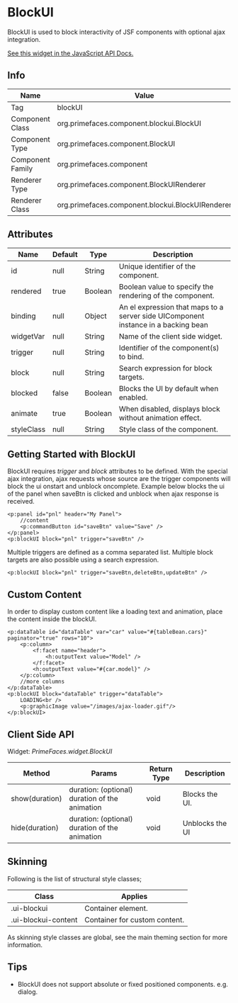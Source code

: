 # BlockUI

BlockUI is used to block interactivity of JSF components with optional ajax integration.

[See this widget in the JavaScript API Docs.](../jsdocs/classes/src_primefaces.primefaces.widget.blockui.html)

## Info

| Name | Value |
| --- | --- |
| Tag | blockUI
| Component Class | org.primefaces.component.blockui.BlockUI
| Component Type | org.primefaces.component.BlockUI
| Component Family | org.primefaces.component |
| Renderer Type | org.primefaces.component.BlockUIRenderer
| Renderer Class | org.primefaces.component.blockui.BlockUIRenderer

## Attributes

| Name | Default | Type | Description | 
| --- | --- | --- | --- |
| id | null | String | Unique identifier of the component.
| rendered | true | Boolean | Boolean value to specify the rendering of the component.
| binding | null | Object | An el expression that maps to a server side UIComponent instance in a backing bean
| widgetVar | null | String | Name of the client side widget.
| trigger | null | String | Identifier of the component(s) to bind.
| block | null | String | Search expression for block targets.
| blocked | false | Boolean | Blocks the UI by default when enabled.
| animate | true | Boolean | When disabled, displays block without animation effect.
| styleClass | null | String | Style class of the component.

## Getting Started with BlockUI
BlockUI requires _trigger_ and _block_ attributes to be defined. With the special ajax integration, ajax
requests whose source are the trigger components will block the ui onstart and unblock oncomplete.
Example below blocks the ui of the panel when saveBtn is clicked and unblock when ajax response
is received.

```xhtml
<p:panel id="pnl" header="My Panel">
    //content
    <p:commandButton id="saveBtn" value="Save" />
</p:panel>
<p:blockUI block="pnl" trigger="saveBtn" />
```
Multiple triggers are defined as a comma separated list. Multiple block targets are also possible
using a search expression.

```xhtml
<p:blockUI block="pnl" trigger="saveBtn,deleteBtn,updateBtn" />
```

## Custom Content
In order to display custom content like a loading text and animation, place the content inside the
blockUI.

```xhtml
<p:dataTable id="dataTable" var="car" value="#{tableBean.cars}" paginator="true" rows="10">
    <p:column>
        <f:facet name="header">
            <h:outputText value="Model" />
        </f:facet>
        <h:outputText value="#{car.model}" />
    </p:column>
    //more columns
</p:dataTable>
<p:blockUI block="dataTable" trigger="dataTable"> 
    LOADING<br />
    <p:graphicImage value="/images/ajax-loader.gif"/>
</p:blockUI>
```

## Client Side API
Widget: _PrimeFaces.widget.BlockUI_

| Method | Params | Return Type | Description | 
| --- | --- | --- | --- | 
| show(duration) | duration: (optional) duration of the animation | void | Blocks the UI.
| hide(duration) | duration: (optional) duration of the animation | void | Unblocks the UI

## Skinning
Following is the list of structural style classes;

| Class | Applies | 
| --- | --- | 
| .ui-blockui | Container element.
| .ui-blockui-content | Container for custom content.

As skinning style classes are global, see the main theming section for more information.

## Tips

- BlockUI does not support absolute or fixed positioned components. e.g. dialog.
